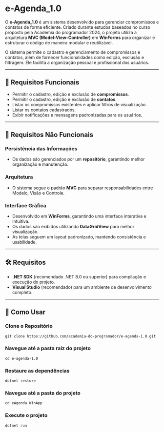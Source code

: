 # e-Agenda_1.0

O **e-Agenda_1.0** é um sistema desenvolvido para gerenciar compromissos e contatos de forma eficiente. Criado durante estudos baseados no curso proposto pela Academia do programador 2024, o projeto utiliza a arquitetura **MVC (Model-View-Controller)** em **WinForms** para organizar e estruturar o código de maneira modular e reutilizável.

O sistema permite o cadastro e gerenciamento de compromissos e contatos, além de fornecer funcionalidades como edição, exclusão e filtragem. Ele facilita a organização pessoal e profissional dos usuários.

---

## 📌 Requisitos Funcionais

- Permitir o cadastro, edição e exclusão de **compromissos**.
- Permitir o cadastro, edição e exclusão de **contatos**.
- Listar os compromissos existentes e aplicar filtros de visualização.
- Listar os contatos cadastrados.
- Exibir notificações e mensagens padronizadas para os usuários.

---

## 🔧 Requisitos Não Funcionais

### **Persistência das Informações**
- Os dados são gerenciados por um **repositório**, garantindo melhor organização e manutenção.

### **Arquitetura**
- O sistema segue o padrão **MVC** para separar responsabilidades entre Modelo, Visão e Controle.

### **Interface Gráfica**
- Desenvolvido em **WinForms**, garantindo uma interface interativa e intuitiva.
- Os dados são exibidos utilizando **DataGridView** para melhor visualização.
- As telas seguem um layout padronizado, mantendo consistência e usabilidade.

---

## 🛠️ Requisitos

- **.NET SDK** (recomendado .NET 8.0 ou superior) para compilação e execução do projeto.
- **Visual Studio** (recomendado) para um ambiente de desenvolvimento completo.

---

## 🚀 Como Usar

### Clone o Repositório
```
git clone https://github.com/academia-do-programador/e-agenda-1.0.git
```

### Navegue até a pasta raiz do projeto
```
cd e-agenda-1.0
```

### Restaure as dependências
```
dotnet restore
```

### Navegue até a pasta do projeto
```
cd eAgenda.WinApp
```

### Execute o projeto
```
dotnet run
```
